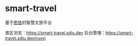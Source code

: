 # smart-travel
基于[若依](https://doc.ruoyi.vip/)的智慧文旅平台

景区浏览：https://smart-travel.sdju.dev
后台管理：https://smart-travel.sdju.dev/ruoyi
